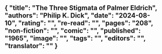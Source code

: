 {
 "title": "The Three Stigmata of Palmer Eldrich",
 "authors": "Philip K. Dick",
 "date": "2024-08-10",
 "rating": "",
 "re-read": "",
 "pages": "208",
 "non-fiction": "",
 "comic": "",
 "published": "1965",
 "image": "",
 "tags": "",
 "editors": "",
 "translator": ""
}
---

